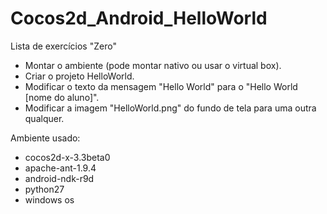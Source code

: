 Cocos2d_Android_HelloWorld
==========================

Lista de exercícios "Zero"

- Montar o ambiente (pode montar nativo ou usar o virtual box).
- Criar o projeto HelloWorld.
- Modificar o texto da mensagem "Hello World" para o "Hello World [nome do aluno]".
- Modificar a imagem "HelloWorld.png" do fundo de tela para uma outra qualquer.

Ambiente usado:
  - cocos2d-x-3.3beta0
  - apache-ant-1.9.4
  - android-ndk-r9d
  - python27
  - windows os

